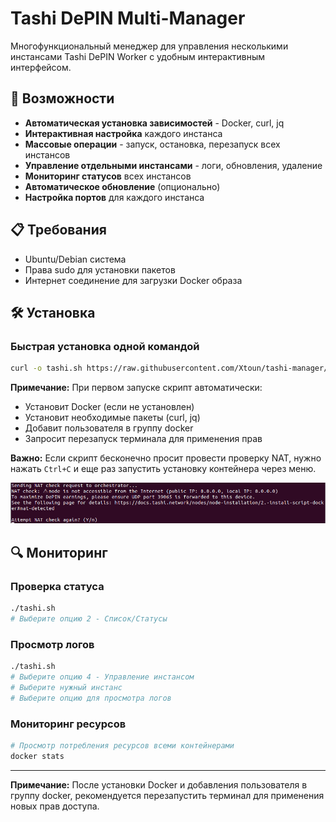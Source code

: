 # Tashi DePIN Multi-Manager

Многофункциональный менеджер для управления несколькими инстансами Tashi DePIN Worker с удобным интерактивным интерфейсом.

## 🚀 Возможности

- **Автоматическая установка зависимостей** - Docker, curl, jq
- **Интерактивная настройка** каждого инстанса
- **Массовые операции** - запуск, остановка, перезапуск всех инстансов
- **Управление отдельными инстансами** - логи, обновления, удаление
- **Мониторинг статусов** всех инстансов
- **Автоматическое обновление** (опционально)
- **Настройка портов** для каждого инстанса

## 📋 Требования

- Ubuntu/Debian система
- Права sudo для установки пакетов
- Интернет соединение для загрузки Docker образа

## 🛠 Установка

### Быстрая установка одной командой

```bash
curl -o tashi.sh https://raw.githubusercontent.com/Xtoun/tashi-manager/main/tashi.sh && chmod +x tashi.sh && ./tashi.sh
```

**Примечание:** При первом запуске скрипт автоматически:
- Установит Docker (если не установлен)
- Установит необходимые пакеты (curl, jq)
- Добавит пользователя в группу docker
- Запросит перезапуск терминала для применения прав

**Важно:** Если скрипт бесконечно просит провести проверку NAT, нужно нажать `Ctrl+C` и еще раз запустить установку контейнера через меню.

![NAT Check](nat-check.png)

## 🔍 Мониторинг

### Проверка статуса
```bash
./tashi.sh
# Выберите опцию 2 - Список/Статусы
```

### Просмотр логов
```bash
./tashi.sh
# Выберите опцию 4 - Управление инстансом
# Выберите нужный инстанс
# Выберите опцию для просмотра логов
```

### Мониторинг ресурсов
```bash
# Просмотр потребления ресурсов всеми контейнерами
docker stats
```

---

**Примечание:** После установки Docker и добавления пользователя в группу docker, рекомендуется перезапустить терминал для применения новых прав доступа.
